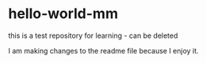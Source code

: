 # hello-world-mm
this is a test repository for learning - can be deleted

I am making changes to the readme file because I enjoy it.
